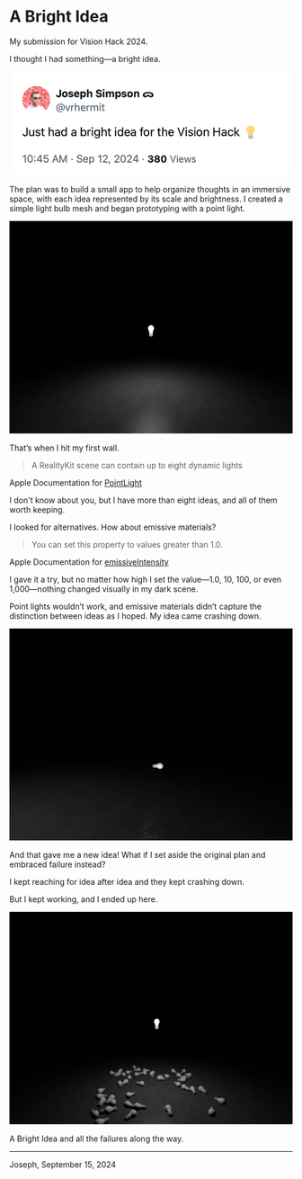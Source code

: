 # A Bright Idea

My submission for Vision Hack 2024.

I thought I had something—a bright idea.

![idea](idea-01.png)

The plan was to build a small app to help organize thoughts in an immersive space, with each idea represented by its scale and brightness. I created a simple light bulb mesh and began prototyping with a point light.

![idea](idea-02.png)

That’s when I hit my first wall.

> A RealityKit scene can contain up to eight dynamic lights

Apple Documentation for [PointLight](https://developer.apple.com/documentation/realitykit/pointlight)

I don't know about you, but I have more than eight ideas, and all of them worth keeping.

I looked for alternatives. How about emissive materials?

> You can set this property to values greater than 1.0.

Apple Documentation for [emissiveIntensity](https://developer.apple.com/documentation/realitykit/physicallybasedmaterial/emissiveintensity)

I gave it a try, but no matter how high I set the value—1.0, 10, 100, or even 1,000—nothing changed visually in my dark scene.



Point lights wouldn’t work, and emissive materials didn’t capture the distinction between ideas as I hoped. My idea came crashing down.

![idea](idea-03.png)

And that gave me a new idea! What if I set aside the original plan and embraced failure instead? 

I kept reaching for idea after idea and they kept crashing down.

But I kept working, and I ended up here.

![idea](idea-04.png)

A Bright Idea and all the failures along the way.

---

Joseph, September 15, 2024